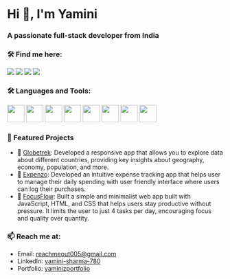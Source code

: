 <h1 align="left">Hi 👋, I'm Yamini</h1>
<h3 align="left">A passionate full-stack developer from India</h3>

### 🛠️ Find me here:

<p align="left">
  <a href="https://www.linkedin.com/in/yamini-sharma-780/" target="blank"><img src="https://img.shields.io/badge/LinkedIn-blue?style=for-the-badge&logo=linkedin" /></a>
  <a href="https://github.com/YaminiSharma780" target="blank"><img src="https://img.shields.io/badge/GitHub-%23121011.svg?logo=github&logoColor=white" /></a>
  <a href="https://twitter.com/Yamini_Sharma_" target="blank"><img src="https://img.shields.io/twitter/follow/your_twitter?logo=twitter&style=for-the-badge"/></a>
  <a href="https://www.instagram.com/yamini.ys/#" target="blank"><img src="https://img.shields.io/badge/Instagram-E4405F?style=for-the-badge&logo=instagram&logoColor=white"/></a>
</p>

### 🛠️ Languages and Tools:

<p align="left">
  <img src="https://cdn.jsdelivr.net/gh/devicons/devicon/icons/react/react-original.svg" width="40" height="40"/>
  <img src="https://cdn.jsdelivr.net/gh/devicons/devicon/icons/nodejs/nodejs-original.svg" width="40" height="40"/>
  <img src="https://cdn.jsdelivr.net/gh/devicons/devicon/icons/express/express-original.svg" width="40" height="40"/>
  <img src="https://cdn.jsdelivr.net/gh/devicons/devicon/icons/mongodb/mongodb-original.svg" width="40" height="40"/>
  <img src="https://cdn.jsdelivr.net/gh/devicons/devicon/icons/mysql/mysql-original.svg" width="40" height="40"/>
  <img src="https://cdn.jsdelivr.net/gh/devicons/devicon/icons/javascript/javascript-original.svg" width="40" height="40"/>
  <img src="https://cdn.jsdelivr.net/gh/devicons/devicon/icons/html5/html5-original.svg" width="40" height="40"/>
  <img src="https://cdn.jsdelivr.net/gh/devicons/devicon/icons/css3/css3-original.svg" width="40" height="40"/>
</p>

### 🚀 Featured Projects

- 🔗 [Globetrek](https://globe-trekk.netlify.app/): Developed a responsive app that allows you to explore data about different countries, providing key insights about geography, economy, population, and more.
- 🔗 [Expenzo](https://expenzo-tracker.netlify.app/): Developed an intuitive expense tracking app that helps user to manage their daily spending with user friendly interface where users can log their purchases.
- 🔗 [FocusFlow](https://focus-floww.netlify.app/): Built a simple and minimalist web app built with JavaScript, HTML, and CSS that helps users stay productive without pressure. It limits the user to just 4 tasks per day, encouraging focus and quality over quantity.

### 📫 Reach me at:

- Email: [reachmeout005@gmail.com](mailto:reachmeout005@gmail.com)
- LinkedIn: [yamini-sharma-780](https://www.linkedin.com/in/yamini-sharma-780/)
- Portfolio: [yaminizportfolio](https://yaminizportfolio.netlify.app/)
